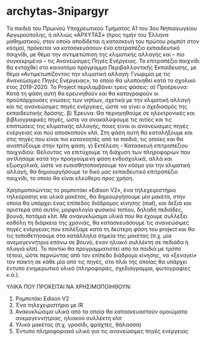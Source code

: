 # archytas-3nipargyr
Τα παιδιά του Πρωινού Υποχρεωτικού Τμήματος Α1 του 3ου Νηπιαγωγείου Αργυρούπολης, ή αλλιώς «ΑΡΧΥΤΑΣ» (προς τιμήν του Έλληνα μαθηματικού, στον οποίο αποδίδεται η κατασκευή του πρώτου ρομπότ στον κόσμο), πρόκειται να κατασκευάσουν ένα επιτραπέζιο εκπαιδευτικό παιχνίδι, με θέμα την αντιμετώπιση της κλιματικής αλλαγής και – πιο συγκεκριμένα – τις Ανανεώσιμες Πηγές Ενέργειας. Το επιτραπέζιο παιχνίδι θα ενταχθεί στο καινοτόμο πρόγραμμα Περιβαλλοντικής Εκπαίδευσης, με θέμα «Αντιμετωπίζοντας την κλιματική αλλαγή: Γνωριμία με τις Ανανεώσιμες Πηγές Ενέργειας», το οποίο θα υλοποιηθεί κατά το σχολικό έτος 2019-2020.
Το Project περιλαμβάνει τρεις φάσεις: 
α) Προέρευνα: Κατά τη φάση αυτή θα ερευνηθούν και θα καταγραφούν οι προϋπάρχουσες γνώσεις των νηπίων, σχετικά με την κλιματική αλλαγή και τις ανανεώσιμες πηγές ενέργειες, ώστε να γίνει ο σχεδιασμός της εκπαιδευτικής δράσης.
β) Έρευνα: Θα περιηγηθούμε σε ηλεκτρονικές και βιβλιογραφικές πηγές, ώστε να ανακαλύψουμε τις αιτίες και τις επιπτώσεις της κλιματικής αλλαγής, ποιες είναι οι ανανεώσιμες πηγές ενέργειας και πού αποσκοπούν κλπ. Στη φάση αυτή θα καταλήξουμε και στις πηγές που είναι πιο κατανοητές από τα παιδιά, τις οποίες και θα αναπτύξουμε στην τρίτη φάση. 
γ) Εκτέλεση - Κατασκευή επιτραπέζιου παιχνιδιού: Θέλοντας να επιτύχουμε τη διάχυση των πληροφοριών που αντλήσαμε κατά την προηγούμενη φάση ενδοσχολικά, αλλά και εξωσχολικά, ώστε να ευαισθητοποιήσουμε τον κόσμο για την κλιματική αλλαγή, θα δημιουργήσουμε το δικό μας εκπαιδευτικό επιτραπέζιο παιχνίδι, το οποίο θα είναι ελεύθερο προς χρήση.

Χρησιμοποιώντας το ρομποτάκι «Edison V2», ένα τηλεχειριστήριο τηλεόρασης και υλικά μακέτας, θα δημιουργήσουμε μία μακέτα, στην οποία θα υπάρχει ένας επίπεδος διάδρομος κίνησης (mat), και δεξιά και αριστερά από αυτόν, μορφολογία φυσικού τοπίου, δηλαδή πεδιάδες, βουνά, ποτάμια κλπ. Με ανακυκλώσιμα υλικά που θα έχουμε συλλέξει καθόλη τη διάρκεια της χρονιάς, θα κατασκευάσουμε τις ανανεώσιμες πηγές ενέργειας που επιλέξαμε κατά τη δεύτερη φάση του project και θα τις τοποθετήσουμε στα κατάλληλα σημεία της μακέτας (π.χ. μία ανεμογεννήτρια επάνω σε βουνό, έναν ηλιακό συλλέκτη σε πεδιάδα ή πλαγιά κλπ). 
Το ποντίκι θα προγραμματιστεί από τα παιδιά με τρόπο τέτοιο, ώστε περνώντας από τον επίπεδο διάδρομο κίνησης, να «ξεναγεί» τον παίκτη σε κάθε μία από τις πηγές, στο πλάι τής οποίας θα υπάρχει έντυπο ενημερωτικό υλικό (πληροφορίες, σχεδιάγραμμα, φωτογραφίες κ.ά.).

ΥΛΙΚΑ ΠΟΥ ΠΡΟΚΕΙΤΑΙ ΝΑ ΧΡΗΣΙΜΟΠΟΙΗΘΟΥΝ:
1.	Ρομποτάκι Edison V2
2.	Ένα τηλεχειριστήριο με IR
3.	Ανακυκλώσιμα υλικά από τα οποία θα κατασκευαστούν ομοιώματα ανεμογεννήτριας, ηλιακού συλλέκτη κλπ
4.	Υλικά μακέτας (π.χ. γρασίδι, φράχτες, θάλασσα)
5.	Έντυπο πληροφοριακό υλικό για τις ανανεώσιμες πηγές ενέργειας
